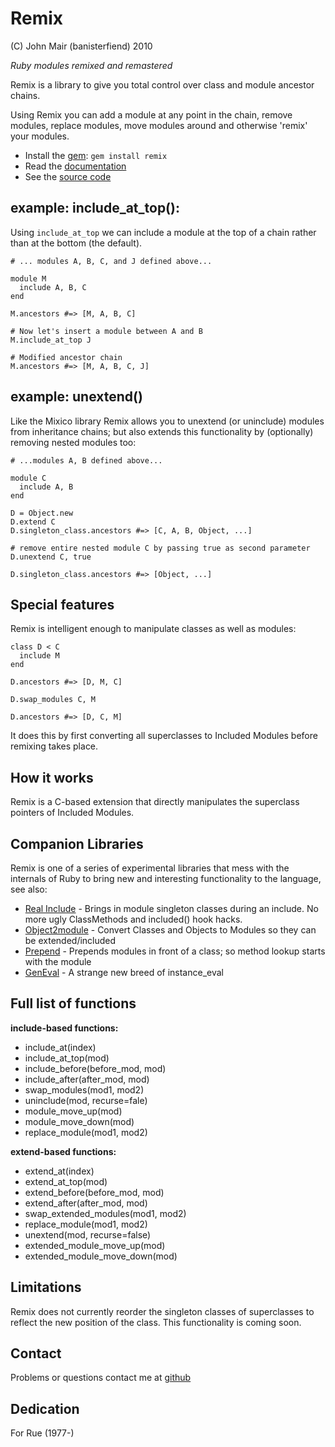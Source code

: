 Remix
=======

(C) John Mair (banisterfiend) 2010

_Ruby modules remixed and remastered_

Remix is a library to give you total control over class and module ancestor
chains. 

Using Remix you can add a module at any point in the chain,
remove modules, replace modules, move modules around and otherwise
'remix' your modules.

* Install the [gem](https://rubygems.org/gems/remix): `gem install remix`
* Read the [documentation](http://rdoc.info/github/banister/remix/master/file/README.markdown)
* See the [source code](http://github.com/banister/remix)

example: include_at_top():
--------------------------

Using `include_at_top` we can include a module at the top of a chain
rather than at the bottom (the default).

    # ... modules A, B, C, and J defined above...
    
    module M
      include A, B, C
    end
    
    M.ancestors #=> [M, A, B, C]
    
    # Now let's insert a module between A and B
    M.include_at_top J
    
    # Modified ancestor chain
    M.ancestors #=> [M, A, B, C, J]
    
example: unextend()
--------------------

Like the Mixico library Remix allows you to unextend
(or uninclude) modules from inheritance chains; but also extends this
functionality by (optionally) removing nested modules too:


    # ...modules A, B defined above...
    
    module C
      include A, B
    end
    
    D = Object.new
    D.extend C
    D.singleton_class.ancestors #=> [C, A, B, Object, ...]
    
    # remove entire nested module C by passing true as second parameter
    D.unextend C, true
    
    D.singleton_class.ancestors #=> [Object, ...]
    
Special features
------------------

Remix is intelligent enough to manipulate classes as well as
modules:

    class D < C
      include M
    end
    
    D.ancestors #=> [D, M, C]
    
    D.swap_modules C, M
    
    D.ancestors #=> [D, C, M]
    
It does this by first converting all superclasses to Included Modules
before remixing takes place.

How it works
--------------

Remix is a C-based extension that directly manipulates the superclass
pointers of Included Modules.

Companion Libraries
--------------------

Remix is one of a series of experimental libraries that mess with
the internals of Ruby to bring new and interesting functionality to
the language, see also:

* [Real Include](http://github.com/banister/real_include) - Brings in
  module singleton classes during an include. No more ugly ClassMethods and included() hook hacks.
* [Object2module](http://github.com/banister/object2module) - Convert Classes and Objects to Modules so they can be extended/included
* [Prepend](http://github.com/banister/prepend) - Prepends modules in front of a class; so method lookup starts with the module
* [GenEval](http://github.com/banister/gen_eval) - A strange new breed of instance_eval

Full list of functions
----------------------

**include-based functions:**

* include_at(index)
* include_at_top(mod)
* include_before(before_mod, mod)
* include_after(after_mod, mod)
* swap_modules(mod1, mod2)
* uninclude(mod, recurse=fale)
* module_move_up(mod)
* module_move_down(mod)
* replace_module(mod1, mod2)

**extend-based functions:**

* extend_at(index)
* extend_at_top(mod)
* extend_before(before_mod, mod)
* extend_after(after_mod, mod)
* swap_extended_modules(mod1, mod2)
* replace_module(mod1, mod2)
* unextend(mod, recurse=false)
* extended_module_move_up(mod)
* extended_module_move_down(mod)

Limitations
------------

Remix does not currently reorder the singleton classes of superclasses
to reflect the new position of the class. This functionality is coming
soon.

Contact
-------

Problems or questions contact me at [github](http://github.com/banister)

Dedication
----------

For Rue (1977-)
